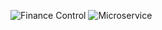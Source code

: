 ![Finance Control](https://img.shields.io/badge/Project-Finance%20Control-blue)
![Microservice](https://img.shields.io/badge/Type-Microservice-green)
